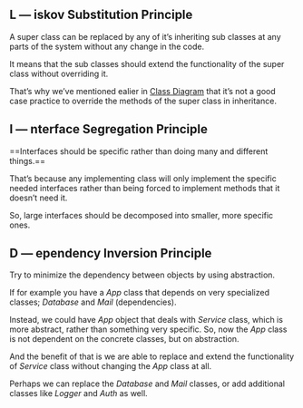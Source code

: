 



## L — iskov Substitution Principle

A super class can be replaced by any of it’s inheriting sub classes at any parts of the system without any change in the code.

It means that the sub classes should extend the functionality of the super class without overriding it.

That’s why we’ve mentioned ealier in [Class Diagram](https://medium.com/omarelgabrys-blog/e7535090824c) that it’s not a good case practice to override the methods of the super class in inheritance.

## I — nterface Segregation Principle

==Interfaces should be specific rather than doing many and different things.==

That’s because any implementing class will only implement the specific needed interfaces rather than being forced to implement methods that it doesn’t need it.

So, large interfaces should be decomposed into smaller, more specific ones.

## D — ependency Inversion Principle

Try to minimize the dependency between objects by using abstraction.

If for example you have a _App_ class that depends on very specialized classes; _Database_ and _Mail_ (dependencies).

Instead, we could have _App_ object that deals with _Service_ class, which is more abstract, rather than something very specific. So, now the _App_ class is not dependent on the concrete classes, but on abstraction.

And the benefit of that is we are able to replace and extend the functionality of _Service_ class without changing the _App_ class at all.

Perhaps we can replace the _Database_ and _Mail_ classes, or add additional classes like _Logger_ and _Auth_ as well.